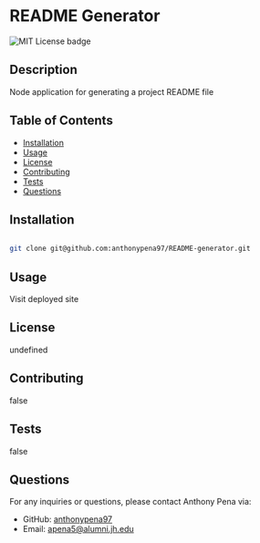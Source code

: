 
  # README Generator
  ![MIT License badge](https://img.shields.io/badge/license-MIT_License-green)

  ## Description

 Node application for generating a project README file

  ## Table of Contents
  * [Installation](#installation)
  * [Usage](#usage)
  * [License](#license)
  * [Contributing](#contributing)
  * [Tests](#tests)
  * [Questions](#questions)

  ## Installation

  ``` bash

  git clone git@github.com:anthonypena97/README-generator.git

  ```

  ## Usage

  Visit deployed site

  ## License
  undefined

  ## Contributing
  false


  ## Tests
  false

  ## Questions
  
  For any inquiries or questions, please contact Anthony Pena via:
  * GitHub: [anthonypena97](https://github.com/anthonypena97)
  * Email: <apena5@alumni.jh.edu>

  